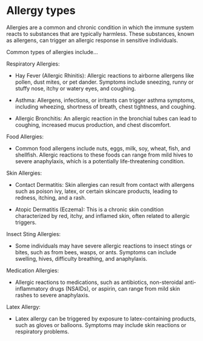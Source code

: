 # Allergy types

Allergies are a common and chronic condition in which the immune system reacts to substances that are typically harmless. These substances, known as allergens, can trigger an allergic response in sensitive individuals.

Common types of allergies include…

Respiratory Allergies:

* Hay Fever (Allergic Rhinitis): Allergic reactions to airborne allergens like pollen, dust mites, or pet dander. Symptoms include sneezing, runny or stuffy nose, itchy or watery eyes, and coughing.

* Asthma: Allergens, infections, or irritants can trigger asthma symptoms, including wheezing, shortness of breath, chest tightness, and coughing.

* Allergic Bronchitis: An allergic reaction in the bronchial tubes can lead to coughing, increased mucus production, and chest discomfort.

Food Allergies:

* Common food allergens include nuts, eggs, milk, soy, wheat, fish, and shellfish. Allergic reactions to these foods can range from mild hives to severe anaphylaxis, which is a potentially life-threatening condition.

Skin Allergies:

* Contact Dermatitis: Skin allergies can result from contact with allergens such as poison ivy, latex, or certain skincare products, leading to redness, itching, and a rash.

* Atopic Dermatitis (Eczema): This is a chronic skin condition characterized by red, itchy, and inflamed skin, often related to allergic triggers.

Insect Sting Allergies:

* Some individuals may have severe allergic reactions to insect stings or bites, such as from bees, wasps, or ants. Symptoms can include swelling, hives, difficulty breathing, and anaphylaxis.

Medication Allergies:

* Allergic reactions to medications, such as antibiotics, non-steroidal anti-inflammatory drugs (NSAIDs), or aspirin, can range from mild skin rashes to severe anaphylaxis.

Latex Allergy:

* Latex allergy can be triggered by exposure to latex-containing products, such as gloves or balloons. Symptoms may include skin reactions or respiratory problems.
